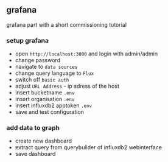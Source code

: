## grafana
grafana part with a short commissioning tutorial

### setup grafana
* open `http://localhost:3000` and login with admin/admin 
* change password
* navigate to `data sources`
* change query language to `Flux`
* switch off `basic auth` 
* adjust `URL Address` - ip adress of the host
* insert bucketname `.env`
* insert organisation `.env`
* insert influxdb2 apptoken `.env`
* save and test configuration

### add data to graph
* create new dashboard
* extract query from querybuilder of influxdb2 webinterface
* save dashboard

